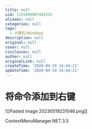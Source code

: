 ```yaml
---
title: null
uid: 1125899907442531
aliases: null
categories: null
tags:
  - 计算机/Windows
description: null
original: null
cover: null
cssclasses: null
author: null
originalLink: null
createTime: '2024-04-19 14:44:21'
updateTime: '2024-04-19 14:44:21'
---
```


# 将命令添加到右键

![[Pasted image 20230519231046.png]]

ContextMenuManager.NET.3.5
